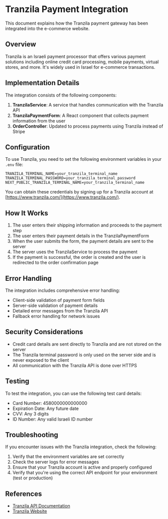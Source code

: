 # Tranzila Payment Integration

This document explains how the Tranzila payment gateway has been integrated into the e-commerce website.

## Overview

Tranzila is an Israeli payment processor that offers various payment solutions including online credit card processing, mobile payments, virtual stores, and more. It's widely used in Israel for e-commerce transactions.

## Implementation Details

The integration consists of the following components:

1. **TranzilaService**: A service that handles communication with the Tranzila API
2. **TranzilaPaymentForm**: A React component that collects payment information from the user
3. **OrderController**: Updated to process payments using Tranzila instead of Stripe

## Configuration

To use Tranzila, you need to set the following environment variables in your `.env` file:

```
TRANZILA_TERMINAL_NAME=your_tranzila_terminal_name
TRANZILA_TERMINAL_PASSWORD=your_tranzila_terminal_password
NEXT_PUBLIC_TRANZILA_TERMINAL_NAME=your_tranzila_terminal_name
```

You can obtain these credentials by signing up for a Tranzila account at [https://www.tranzila.com/](https://www.tranzila.com/).

## How It Works

1. The user enters their shipping information and proceeds to the payment step
2. The user enters their payment details in the TranzilaPaymentForm
3. When the user submits the form, the payment details are sent to the server
4. The server uses the TranzilaService to process the payment
5. If the payment is successful, the order is created and the user is redirected to the order confirmation page

## Error Handling

The integration includes comprehensive error handling:

- Client-side validation of payment form fields
- Server-side validation of payment details
- Detailed error messages from the Tranzila API
- Fallback error handling for network issues

## Security Considerations

- Credit card details are sent directly to Tranzila and are not stored on the server
- The Tranzila terminal password is only used on the server side and is never exposed to the client
- All communication with the Tranzila API is done over HTTPS

## Testing

To test the integration, you can use the following test card details:

- Card Number: 4580000000000000
- Expiration Date: Any future date
- CVV: Any 3 digits
- ID Number: Any valid Israeli ID number

## Troubleshooting

If you encounter issues with the Tranzila integration, check the following:

1. Verify that the environment variables are set correctly
2. Check the server logs for error messages
3. Ensure that your Tranzila account is active and properly configured
4. Verify that you're using the correct API endpoint for your environment (test or production)

## References

- [Tranzila API Documentation](https://docs.tranzila.com/docs/payments-billing/c7do32dbrot42-tranzila-api-v2)
- [Tranzila Website](https://www.tranzila.com/) 